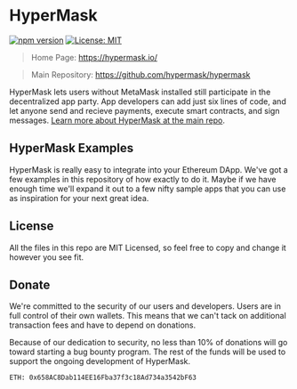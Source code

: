 # HyperMask

[![npm version](https://badge.fury.io/js/hypermask.svg)](https://badge.fury.io/js/hypermask)
[![License: MIT](https://img.shields.io/badge/License-MIT-yellow.svg)](https://opensource.org/licenses/MIT)

> Home Page: https://hypermask.io/

> Main Repository: https://github.com/hypermask/hypermask

HyperMask lets users without MetaMask installed still participate in the decentralized app party. App developers can add just six lines of code, and let anyone send and recieve payments, execute smart contracts, and sign messages. [Learn more about HyperMask at the main repo](https://github.com/hypermask/hypermask).

## HyperMask Examples

HyperMask is really easy to integrate into your Ethereum DApp. We've got a few examples in this repository of how exactly to do it. Maybe if we have enough time we'll expand it out to a few nifty sample apps that you can use as inspiration for your next great idea. 


## License

All the files in this repo are MIT Licensed, so feel free to copy and change it however you see fit.

## Donate

We're committed to the security of our users and developers. Users are in full control of their own wallets. This means that we can't tack on additional transaction fees and have to depend on donations. 

Because of our dedication to security, no less than 10% of donations will go toward starting a bug bounty program. The rest of the funds will be used to support the ongoing development of HyperMask.

```
ETH: 0x658AC8Dab114EE16Fba37f3c18Ad734a3542bF63
```
